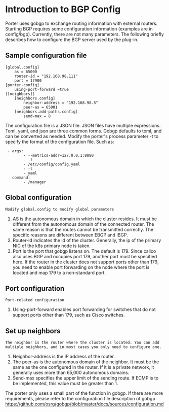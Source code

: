 # Introduction to BGP Config
Porter uses gobgp to exchange routing information with external routers. Starting BGP requires some configuration information (examples are in config/bgp). Currently, there are not many parameters. The following briefly describes how to configure the BGP server used by the plug-in.

## Sample configuration file
```
[global.config]
    as = 65000
    router-id = "192.168.98.111"
    port = 17900
[porter-config]
    using-port-forward =true
[[neighbors]]
    [neighbors.config]
        neighbor-address = "192.168.98.5"
        peer-as = 65001
    [neighbors.add-paths.config]
        send-max = 8
```
The configuration file is a JSON file. JSON files have multiple expressions. Toml, yaml, and json are three common forms. Gobgp defaults to toml, and can be converted as needed. Modify the porter's process parameter -t to specify the format of the configuration file. Such as:
```
 - args:
        - --metrics-addr=127.0.0.1:8080
        - -f
        - /etc/config/config.yaml
        - -t
        - yaml
   command:
        - /manager
```

## Global configuration

`Modify global.config to modify global parameters`


1. AS is the autonomous domain in which the cluster resides. It must be different from the autonomous domain of the connected router. The same reason is that the routes cannot be transmitted correctly. The specific reasons are different between EBGP and IBGP.
2. Router-id indicates the id of the cluster. Generally, the ip of the primary NIC of the k8s primary node is taken.
3. Port is the port that gobgp listens on. The default is 179. Since calico also uses BGP and occupies port 179, another port must be specified here. If the router in the cluster does not support ports other than 179, you need to enable port forwarding on the node where the port is located and map 179 to a non-standard port.

## Port configuration

`Port-related configuration`

1. Using-port-forward enables port forwarding for switches that do not support ports other than 179, such as Cisco switches.

## Set up neighbors
`The neighbor is the router where the cluster is located. You can add multiple neighbors, and in most cases you only need to configure one.`

1. Neighbor-address is the IP address of the router.
2. The peer-as is the autonomous domain of the neighbor. It must be the same as the one configured in the router. If it is a private network, it generally uses more than 65,000 autonomous domains.
3. Send-max specifies the upper limit of the sending route. If ECMP is to be implemented, this value must be greater than 1.

The porter only uses a small part of the function in gobgp. If there are more requirements, please refer to the configuration file description of gobgp https://github.com/osrg/gobgp/blob/master/docs/sources/configuration.md

